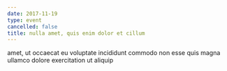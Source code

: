 ```yaml
---
date: 2017-11-19
type: event
cancelled: false
title: nulla amet, quis enim dolor et cillum
---
```

amet, ut occaecat eu voluptate incididunt commodo non esse quis magna ullamco dolore exercitation ut aliquip